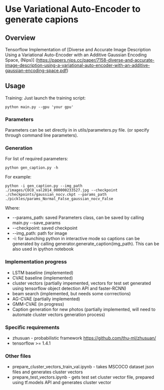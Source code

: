 # Use Variational Auto-Encoder to generate capions
## Overview
 Tensorflow Implementation of [Diverse and Accurate Image Description Using a Variational Auto-Encoder with an Additive Gaussian Encoding Space, (Nips)] (https://papers.nips.cc/paper/7158-diverse-and-accurate-image-description-using-a-variational-auto-encoder-with-an-additive-gaussian-encoding-space.pdf)


## Usage

Training:
Just launch the training script:
```shell=
python main.py --gpu 'your gpu'
```
### Parameters
Parameters can be set directly in in utils/parameters.py file.
(or specify through command line parameters).

### Generation
For list of required parameters:
```shell=
python gen_caption.py -h
```
For example:
```
python -i gen_caption.py --img_path ./images/COCO_val2014_000000233527.jpg --checkpoint ./checkpoints/gaussian_nocv.ckpt --params_path ./pickles/params_Normal_False_gaussian_nocv_False
```
Where:
- --params_path: saved Parameters class, can be saved by calling main.py --save_params
- --checkpoint: saved checkpoint
- --img_path: path for image
- -i: for launching python in interactive mode so captions can be generated by calling generator.generate_caption(img_path). This can be also used in ipython notebook

### Implementation progress
- LSTM baseline (implemented)
- CVAE baseline (implemented)
- cluster vectors (partially impemented, vectors for test set generated using
  tensorflow object detection API and faster-RCNN)
- beam search (implemented, but needs some corrrections)
- AG-CVAE (partially implemented)
- GMM-CVAE (in progress)
- Caption generation for new photos (partially implemented, will need to automate cluster vectors generation process)

### Specific requirements
- zhusuan - probabilistic framework https://github.com/thu-ml/zhusuan/
- tensorflow >= 1.4.1

### Other files
- prepare_cluster_vectors_train_val.ipynb - takes MSCOCO dataset json files and generates cluster vectors
- prepare_test_vectors.ipynb - gets test set cluster vector file, prepared using tf.models API and generates cluster vector

